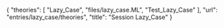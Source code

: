 {
    "theories": [
        "Lazy_Case",
        "files/lazy_case.ML",
        "Test_Lazy_Case"
    ],
    "url": "entries/lazy_case/theories",
    "title": "Session Lazy_Case"
}